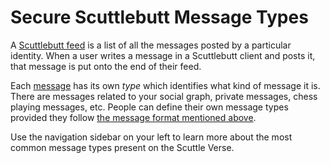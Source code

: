 # Secure Scuttlebutt Message Types

A [Scuttlebutt feed](https://ssbc.github.io/scuttlebutt-protocol-guide/#feeds) is a list of all the messages posted by a particular identity. When a user writes a message in a Scuttlebutt client and posts it, that message is put onto the end of their feed.

Each [message](https://ssbc.github.io/scuttlebutt-protocol-guide/#message-format) has its own _type_ which identifies what kind of message it is. There are messages related to your social graph, private messages, chess playing messages, etc. People can define their own message types provided they follow [the message format mentioned above](https://ssbc.github.io/scuttlebutt-protocol-guide/#message-format).

Use the navigation sidebar on your left to learn more about the most common message types present on the Scuttle Verse.
